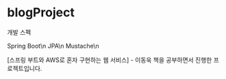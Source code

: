 # blogProject
개발 스펙

Spring Boot\n
JPA\n
Mustache\n


[스프링 부트와 AWS로 혼자 구현하는 웹 서비스] - 이동욱
책을 공부하면서 진행한 프로젝트입니다.


